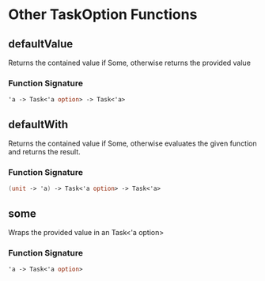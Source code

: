 # Other TaskOption Functions

## defaultValue

Returns the contained value if Some, otherwise returns the provided value

### Function Signature

```fsharp
'a -> Task<'a option> -> Task<'a>
```

## defaultWith

Returns the contained value if Some, otherwise evaluates the given function and returns the result.

### Function Signature

```fsharp
(unit -> 'a) -> Task<'a option> -> Task<'a>
```

## some

Wraps the provided value in an Task<'a option>

### Function Signature

```fsharp
'a -> Task<'a option>
```


